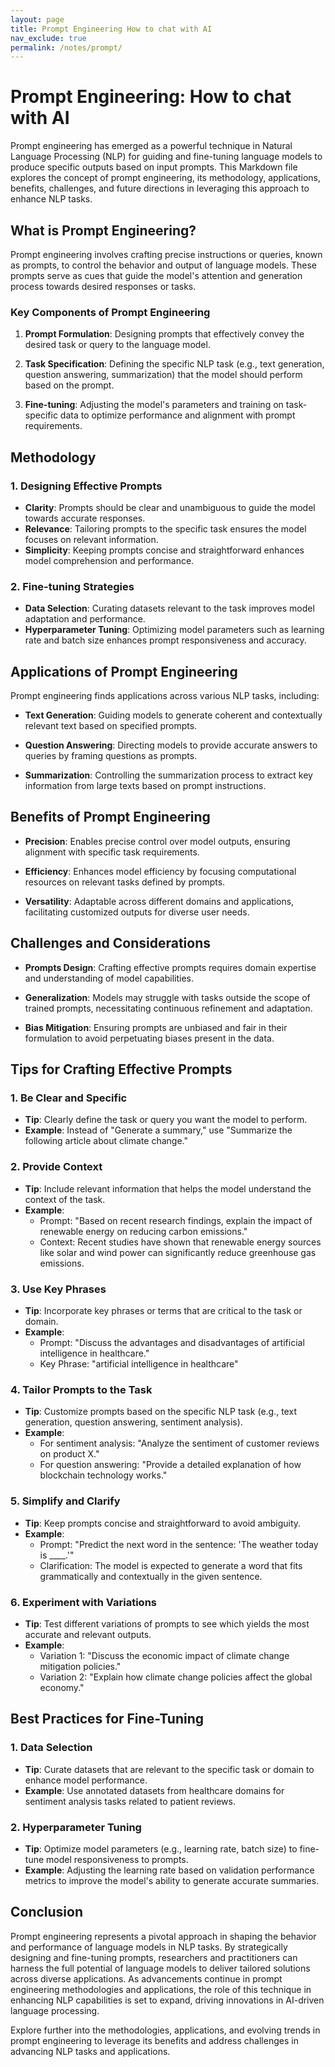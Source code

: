 ```yaml
---
layout: page
title: Prompt Engineering How to chat with AI
nav_exclude: true
permalink: /notes/prompt/
---
```


# Prompt Engineering: How to chat with AI

Prompt engineering has emerged as a powerful technique in Natural Language Processing (NLP) for guiding and fine-tuning language models to produce specific outputs based on input prompts. This Markdown file explores the concept of prompt engineering, its methodology, applications, benefits, challenges, and future directions in leveraging this approach to enhance NLP tasks.

## What is Prompt Engineering?

Prompt engineering involves crafting precise instructions or queries, known as prompts, to control the behavior and output of language models. These prompts serve as cues that guide the model's attention and generation process towards desired responses or tasks.

### Key Components of Prompt Engineering

1. **Prompt Formulation**: Designing prompts that effectively convey the desired task or query to the language model.
   
2. **Task Specification**: Defining the specific NLP task (e.g., text generation, question answering, summarization) that the model should perform based on the prompt.

3. **Fine-tuning**: Adjusting the model's parameters and training on task-specific data to optimize performance and alignment with prompt requirements.

## Methodology

### 1. **Designing Effective Prompts**

- **Clarity**: Prompts should be clear and unambiguous to guide the model towards accurate responses.
- **Relevance**: Tailoring prompts to the specific task ensures the model focuses on relevant information.
- **Simplicity**: Keeping prompts concise and straightforward enhances model comprehension and performance.

### 2. **Fine-tuning Strategies**

- **Data Selection**: Curating datasets relevant to the task improves model adaptation and performance.
- **Hyperparameter Tuning**: Optimizing model parameters such as learning rate and batch size enhances prompt responsiveness and accuracy.

## Applications of Prompt Engineering

Prompt engineering finds applications across various NLP tasks, including:

- **Text Generation**: Guiding models to generate coherent and contextually relevant text based on specified prompts.
  
- **Question Answering**: Directing models to provide accurate answers to queries by framing questions as prompts.
  
- **Summarization**: Controlling the summarization process to extract key information from large texts based on prompt instructions.

## Benefits of Prompt Engineering

- **Precision**: Enables precise control over model outputs, ensuring alignment with specific task requirements.
  
- **Efficiency**: Enhances model efficiency by focusing computational resources on relevant tasks defined by prompts.
  
- **Versatility**: Adaptable across different domains and applications, facilitating customized outputs for diverse user needs.

## Challenges and Considerations

- **Prompts Design**: Crafting effective prompts requires domain expertise and understanding of model capabilities.
  
- **Generalization**: Models may struggle with tasks outside the scope of trained prompts, necessitating continuous refinement and adaptation.
  
- **Bias Mitigation**: Ensuring prompts are unbiased and fair in their formulation to avoid perpetuating biases present in the data.


## Tips for Crafting Effective Prompts

### 1. **Be Clear and Specific**

- **Tip**: Clearly define the task or query you want the model to perform.
- **Example**: Instead of "Generate a summary," use "Summarize the following article about climate change."

### 2. **Provide Context**

- **Tip**: Include relevant information that helps the model understand the context of the task.
- **Example**: 
  - Prompt: "Based on recent research findings, explain the impact of renewable energy on reducing carbon emissions."
  - Context: Recent studies have shown that renewable energy sources like solar and wind power can significantly reduce greenhouse gas emissions.

### 3. **Use Key Phrases**

- **Tip**: Incorporate key phrases or terms that are critical to the task or domain.
- **Example**: 
  - Prompt: "Discuss the advantages and disadvantages of artificial intelligence in healthcare."
  - Key Phrase: "artificial intelligence in healthcare"

### 4. **Tailor Prompts to the Task**

- **Tip**: Customize prompts based on the specific NLP task (e.g., text generation, question answering, sentiment analysis).
- **Example**: 
  - For sentiment analysis: "Analyze the sentiment of customer reviews on product X."
  - For question answering: "Provide a detailed explanation of how blockchain technology works."

### 5. **Simplify and Clarify**

- **Tip**: Keep prompts concise and straightforward to avoid ambiguity.
- **Example**: 
  - Prompt: "Predict the next word in the sentence: 'The weather today is ____.'"
  - Clarification: The model is expected to generate a word that fits grammatically and contextually in the given sentence.

### 6. **Experiment with Variations**

- **Tip**: Test different variations of prompts to see which yields the most accurate and relevant outputs.
- **Example**: 
  - Variation 1: "Discuss the economic impact of climate change mitigation policies."
  - Variation 2: "Explain how climate change policies affect the global economy."

## Best Practices for Fine-Tuning

### 1. **Data Selection**

- **Tip**: Curate datasets that are relevant to the specific task or domain to enhance model performance.
- **Example**: Use annotated datasets from healthcare domains for sentiment analysis tasks related to patient reviews.

### 2. **Hyperparameter Tuning**

- **Tip**: Optimize model parameters (e.g., learning rate, batch size) to fine-tune model responsiveness to prompts.
- **Example**: Adjusting the learning rate based on validation performance metrics to improve the model's ability to generate accurate summaries.




## Conclusion

Prompt engineering represents a pivotal approach in shaping the behavior and performance of language models in NLP tasks. By strategically designing and fine-tuning prompts, researchers and practitioners can harness the full potential of language models to deliver tailored solutions across diverse applications. As advancements continue in prompt engineering methodologies and applications, the role of this technique in enhancing NLP capabilities is set to expand, driving innovations in AI-driven language processing.

Explore further into the methodologies, applications, and evolving trends in prompt engineering to leverage its benefits and address challenges in advancing NLP tasks and applications.
